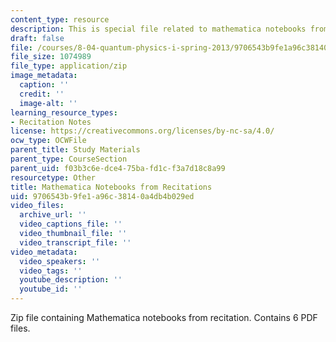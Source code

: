 ```yaml
---
content_type: resource
description: This is special file related to mathematica notebooks from recitation.
draft: false
file: /courses/8-04-quantum-physics-i-spring-2013/9706543b9fe1a96c38140a4db4b029ed_Mathematica_Notebooks_from_Recitation_pdf.zip
file_size: 1074989
file_type: application/zip
image_metadata:
  caption: ''
  credit: ''
  image-alt: ''
learning_resource_types:
- Recitation Notes
license: https://creativecommons.org/licenses/by-nc-sa/4.0/
ocw_type: OCWFile
parent_title: Study Materials
parent_type: CourseSection
parent_uid: f03b3c6e-dce4-75ba-fd1c-f3a7d18c8a99
resourcetype: Other
title: Mathematica Notebooks from Recitations
uid: 9706543b-9fe1-a96c-3814-0a4db4b029ed
video_files:
  archive_url: ''
  video_captions_file: ''
  video_thumbnail_file: ''
  video_transcript_file: ''
video_metadata:
  video_speakers: ''
  video_tags: ''
  youtube_description: ''
  youtube_id: ''
---
```

Zip file containing Mathematica notebooks from recitation. Contains 6 PDF files.